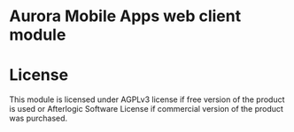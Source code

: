# Aurora Mobile Apps web client module

# License
This module is licensed under AGPLv3 license if free version of the product is used or Afterlogic Software License if commercial version of the product was purchased.